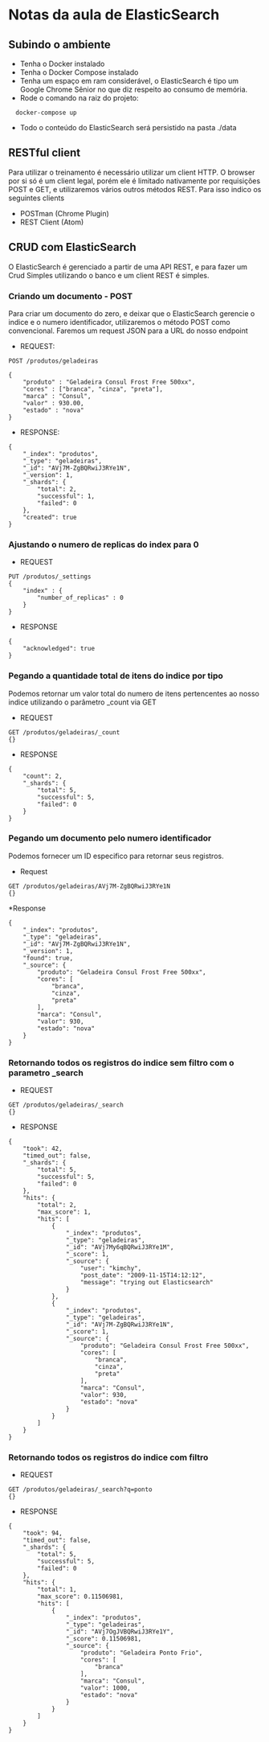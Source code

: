 # Notas da aula de ElasticSearch

## Subindo o ambiente
* Tenha o Docker instalado
* Tenha o Docker Compose instalado
* Tenha um espaço em ram considerável, o ElasticSearch é tipo um Google Chrome Sênior no que diz respeito ao consumo de memória.
* Rode o comando na raiz do projeto:

```
  docker-compose up
```

* Todo o conteúdo do ElasticSearch será persistido na pasta ./data

## RESTful client

Para utilizar o treinamento é necessário utilizar um client HTTP. O browser por si só é um client legal, porém ele é limitado nativamente por requisições POST e GET, e utilizaremos vários outros métodos REST. Para isso indico os seguintes clients

* POSTman (Chrome Plugin)
* REST Client (Atom)



## CRUD com ElasticSearch

O ElasticSearch é gerenciado a partir de uma API REST, e para fazer um Crud Simples utilizando o banco e um client REST é simples.

### Criando um documento - POST

Para criar um documento do zero, e deixar que o ElasticSearch gerencie o indice e o numero identificador, utilizaremos o método POST como convencional. Faremos um request JSON para a URL do nosso endpoint

* REQUEST:

```
POST /produtos/geladeiras

{
    "produto" : "Geladeira Consul Frost Free 500xx",
    "cores" : ["branca", "cinza", "preta"],
    "marca" : "Consul",
    "valor" : 930.00,
    "estado" : "nova"
}
```

* RESPONSE:

```
{
    "_index": "produtos",
    "_type": "geladeiras",
    "_id": "AVj7M-ZgBQRwiJ3RYe1N",
    "_version": 1,
    "_shards": {
        "total": 2,
        "successful": 1,
        "failed": 0
    },
    "created": true
}

```

### Ajustando o numero de replicas do index para 0

* REQUEST
```
PUT /produtos/_settings
{
    "index" : {
        "number_of_replicas" : 0
    }
}
```

* RESPONSE
```
{
    "acknowledged": true
}
```


### Pegando a quantidade total de itens do indice por tipo

Podemos retornar um valor total do numero de itens pertencentes ao nosso indice utilizando o parâmetro _count via GET


* REQUEST
```
GET /produtos/geladeiras/_count
{}
```

* RESPONSE
```
{
    "count": 2,
    "_shards": {
        "total": 5,
        "successful": 5,
        "failed": 0
    }
}
```

### Pegando um documento pelo numero identificador

Podemos fornecer um ID especifico para retornar seus registros.

* Request
```
GET /produtos/geladeiras/AVj7M-ZgBQRwiJ3RYe1N
{}
```

*Response

```
{
    "_index": "produtos",
    "_type": "geladeiras",
    "_id": "AVj7M-ZgBQRwiJ3RYe1N",
    "_version": 1,
    "found": true,
    "_source": {
        "produto": "Geladeira Consul Frost Free 500xx",
        "cores": [
            "branca",
            "cinza",
            "preta"
        ],
        "marca": "Consul",
        "valor": 930,
        "estado": "nova"
    }
}
```


### Retornando todos os registros do indice sem filtro com o parametro _search

* REQUEST
```
GET /produtos/geladeiras/_search
{}
```

* RESPONSE
```
{
    "took": 42,
    "timed_out": false,
    "_shards": {
        "total": 5,
        "successful": 5,
        "failed": 0
    },
    "hits": {
        "total": 2,
        "max_score": 1,
        "hits": [
            {
                "_index": "produtos",
                "_type": "geladeiras",
                "_id": "AVj7My6qBQRwiJ3RYe1M",
                "_score": 1,
                "_source": {
                    "user": "kimchy",
                    "post_date": "2009-11-15T14:12:12",
                    "message": "trying out Elasticsearch"
                }
            },
            {
                "_index": "produtos",
                "_type": "geladeiras",
                "_id": "AVj7M-ZgBQRwiJ3RYe1N",
                "_score": 1,
                "_source": {
                    "produto": "Geladeira Consul Frost Free 500xx",
                    "cores": [
                        "branca",
                        "cinza",
                        "preta"
                    ],
                    "marca": "Consul",
                    "valor": 930,
                    "estado": "nova"
                }
            }
        ]
    }
}
```

### Retornando todos os registros do indice com filtro

* REQUEST

```
GET /produtos/geladeiras/_search?q=ponto
{}
```

* RESPONSE

```
{
    "took": 94,
    "timed_out": false,
    "_shards": {
        "total": 5,
        "successful": 5,
        "failed": 0
    },
    "hits": {
        "total": 1,
        "max_score": 0.11506981,
        "hits": [
            {
                "_index": "produtos",
                "_type": "geladeiras",
                "_id": "AVj7OgJVBQRwiJ3RYe1Y",
                "_score": 0.11506981,
                "_source": {
                    "produto": "Geladeira Ponto Frio",
                    "cores": [
                        "branca"
                    ],
                    "marca": "Consul",
                    "valor": 1000,
                    "estado": "nova"
                }
            }
        ]
    }
}
```
